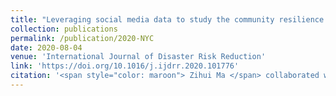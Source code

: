 ```yaml
---
title: "Leveraging social media data to study the community resilience of New York City to 2019 power outage"
collection: publications
permalink: /publication/2020-NYC
date: 2020-08-04
venue: 'International Journal of Disaster Risk Reduction'
link: 'https://doi.org/10.1016/j.ijdrr.2020.101776'
citation: '<span style="color: maroon"> Zihui Ma </span> collaborated with Lingyao Li and Tao Cao. 2020. &quot;Leveraging social media data to study the community resilience of New York City to 2019 power outage.&quot; <i>International Journal of Disaster Risk Reduction</i> 51, 101776. https://doi.org/10.1016/j.ijdrr.2020.101776'
---
```

